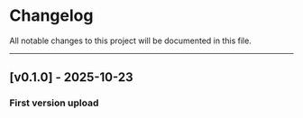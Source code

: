 # Changelog

All notable changes to this project will be documented in this file.

---

## [v0.1.0] - 2025-10-23
### First version upload
